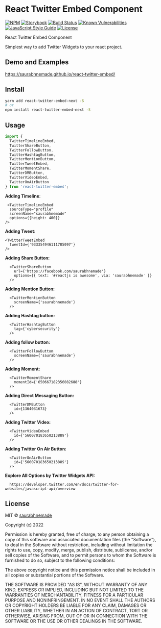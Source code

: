 # React Twitter Embed Component

[![NPM](https://img.shields.io/npm/v/react-twitter-embed.svg)](https://www.npmjs.com/package/react-twitter-embed) [![Storybook](https://cdn.jsdelivr.net/gh/storybooks/brand@master/badge/badge-storybook.svg)](https://saurabhnemade.github.io/react-twitter-embed/) [![Build Status](https://travis-ci.org/saurabhnemade/react-twitter-embed.svg?branch=storybook-migration)](https://travis-ci.org/saurabhnemade/react-twitter-embed) [![Known Vulnerabilities](https://snyk.io/test/github/saurabhnemade/react-twitter-embed/badge.svg)](https://snyk.io/test/github/saurabhnemade/react-twitter-embed) [![JavaScript Style Guide](https://img.shields.io/badge/code_style-standard-brightgreen.svg)](https://standardjs.com) [![License](https://img.shields.io/badge/license-MIT-brightgreen.svg)](https://raw.githubusercontent.com/saurabhnemade/react-twitter-embed/master/LICENSE)

React Twitter Embed Component

Simplest way to add Twitter Widgets to your react project.

## Demo and Examples

https://saurabhnemade.github.io/react-twitter-embed/

## Install

```bash
yarn add react-twitter-embed-next -S
# or
npm install react-twitter-embed-next -S
```

## Usage

```jsx
import {
  TwitterTimelineEmbed,
  TwitterShareButton,
  TwitterFollowButton,
  TwitterHashtagButton,
  TwitterMentionButton,
  TwitterTweetEmbed,
  TwitterMomentShare,
  TwitterDMButton,
  TwitterVideoEmbed,
  TwitterOnAirButton
} from 'react-twitter-embed';
```

**Adding Timeline:**

     <TwitterTimelineEmbed
      sourceType="profile"
      screenName="saurabhnemade"
      options={{height: 400}}
    />

**Adding Tweet:**

    <TwitterTweetEmbed
      tweetId={'933354946111705097'}
    />

**Adding Share Button:**

      <TwitterShareButton
        url={'https://facebook.com/saurabhnemade'}
        options={{ text: '#reactjs is awesome', via: 'saurabhnemade' }}
      />

**Adding Mention Button:**

      <TwitterMentionButton
        screenName={'saurabhnemade'}
      />

**Adding Hashtag button:**

      <TwitterHashtagButton
        tag={'cybersecurity'}
      />

**Adding follow button:**

      <TwitterFollowButton
        screenName={'saurabhnemade'}
      />

**Adding Moment:**

      <TwitterMomentShare
        momentId={'650667182356082688'}
      />

**Adding Direct Messaging Button:**

      <TwitterDMButton
        id={1364031673}
      />

**Adding Twitter Video:**

      <TwitterVideoEmbed
        id={'560070183650213889'}
      />

**Adding Twitter On Air Button:**

      <TwitterOnAirButton
        id={'560070183650213889'}
      />

**Explore All Options by Twitter Widgets API:**

      https://developer.twitter.com/en/docs/twitter-for-websites/javascript-api/overview

## License

MIT © [saurabhnemade](https://github.com/saurabhnemade)

Copyright (c) 2022

Permission is hereby granted, free of charge, to any person obtaining a copy
of this software and associated documentation files (the "Software"), to deal
in the Software without restriction, including without limitation the rights
to use, copy, modify, merge, publish, distribute, sublicense, and/or sell
copies of the Software, and to permit persons to whom the Software is
furnished to do so, subject to the following conditions:

The above copyright notice and this permission notice shall be included in all
copies or substantial portions of the Software.

THE SOFTWARE IS PROVIDED "AS IS", WITHOUT WARRANTY OF ANY KIND, EXPRESS OR
IMPLIED, INCLUDING BUT NOT LIMITED TO THE WARRANTIES OF MERCHANTABILITY,
FITNESS FOR A PARTICULAR PURPOSE AND NONINFRINGEMENT. IN NO EVENT SHALL THE
AUTHORS OR COPYRIGHT HOLDERS BE LIABLE FOR ANY CLAIM, DAMAGES OR OTHER
LIABILITY, WHETHER IN AN ACTION OF CONTRACT, TORT OR OTHERWISE, ARISING FROM,
OUT OF OR IN CONNECTION WITH THE SOFTWARE OR THE USE OR OTHER DEALINGS IN THE
SOFTWARE.
